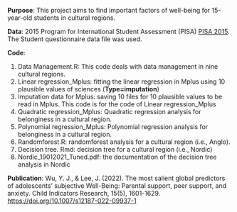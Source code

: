 **Purpose**: This project aims to find important factors of well-being for 15-year-old students in cultural regions. 

**Data**: 2015 Program for International Student Assessment (PISA) [PISA 2015](https://www.oecd.org/pisa/data/2015database/).
The Student questionnaire data file was used. 

**Code**: 
1.	Data Management.R: This code deals with data management in nine cultural regions. 
2.	Linear regression_Mplus: fitting the linear regression in Mplus using 10 plausible values of sciences (**Type=imputation**)
3.	Imputation data for Mplus: saving 10 files for 10 plausible values to be read in Mplus. This code is for the code of Linear 
    regression_Mplus
4.	Quadratic regression_Mplus: Quadratic regression analysis for belonginess in a cultural region.
5.	Polynomial regression_Mplus: Polynomial regression analysis for belonginess in a cultural region.
6.	Randomforest.R: randomforest analysis for a cultural region (i.e., Anglo).
7.	Decision tree. Rmd: decision tree for a cultural region (i.e., Nordic)
8.  Nordic_19012021_Tuned.pdf: the documentation of the decision tree analysis in Nordic

**Publication**: 
Wu, Y. J., & Lee, J. (2022). The most salient global predictors of adolescents’ subjective Well-Being: Parental support, peer support, and anxiety. Child Indicators Research, 15(5), 1601-1629.
https://doi.org/10.1007/s12187-022-09937-1
